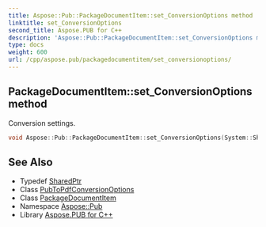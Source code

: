 ```yaml
---
title: Aspose::Pub::PackageDocumentItem::set_ConversionOptions method
linktitle: set_ConversionOptions
second_title: Aspose.PUB for C++
description: 'Aspose::Pub::PackageDocumentItem::set_ConversionOptions method. Conversion settings in C++.'
type: docs
weight: 600
url: /cpp/aspose.pub/packagedocumentitem/set_conversionoptions/
---
```

## PackageDocumentItem::set_ConversionOptions method


Conversion settings.

```cpp
void Aspose::Pub::PackageDocumentItem::set_ConversionOptions(System::SharedPtr<PubToPdfConversionOptions> value)
```

## See Also

* Typedef [SharedPtr](../../../system/sharedptr/)
* Class [PubToPdfConversionOptions](../../pubtopdfconversionoptions/)
* Class [PackageDocumentItem](../)
* Namespace [Aspose::Pub](../../)
* Library [Aspose.PUB for C++](../../../)
